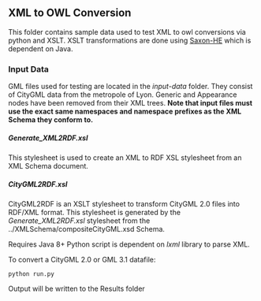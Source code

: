 ## XML to OWL Conversion
This folder contains sample data used to test XML to owl conversions via python and XSLT. XSLT transformations are done using [Saxon-HE](http://saxon.sourceforge.net/) which is dependent on Java.

### Input Data
GML files used for testing are located in the _input-data_ folder. They consist of CityGML data from the metropole of Lyon. Generic and Appearance nodes have been removed from their XML trees. **Note that input files must use the exact same namespaces and namespace prefixes as the XML Schema they conform to.**

##### Generate_XML2RDF.xsl
This stylesheet is used to create an XML to RDF XSL stylesheet from an XML Schema document.

##### CityGML2RDF.xsl
CityGML2RDF is an XSLT stylesheet to transform CityGML 2.0 files into RDF/XML format. This stylesheet is generated by the _Generate_XML2RDF.xsl_ stylesheet from the ../XMLSchema/compositeCityGML.xsd Schema.

Requires Java 8+
Python script is dependent on _lxml_ library to parse XML.

To convert a CityGML 2.0 or GML 3.1 datafile:
```
python run.py
```

Output will be written to the Results folder